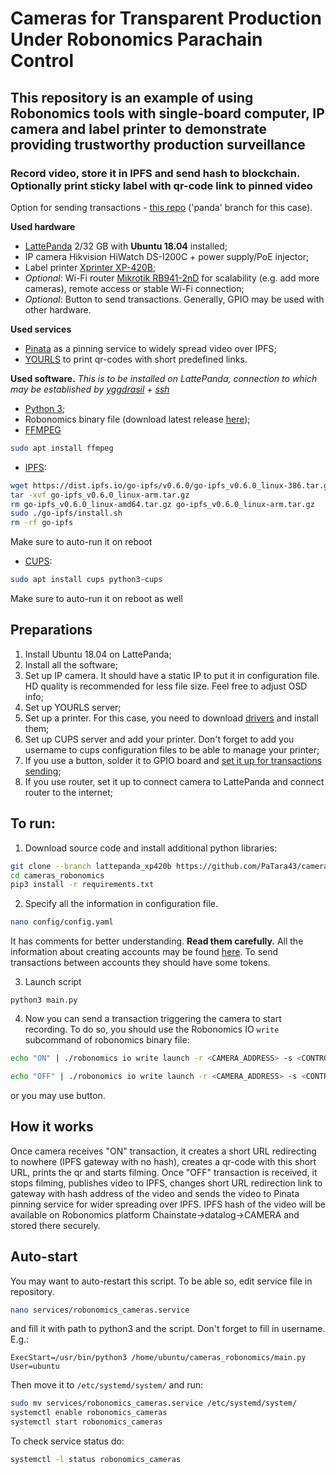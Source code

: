 # Cameras for Transparent Production Under Robonomics Parachain Control

## This repository is an example of using Robonomics tools with single-board computer, IP camera and label printer to demonstrate providing trustworthy production surveillance

### Record video, store it in IPFS and send hash to blockchain. Optionally print sticky label with qr-code link to pinned video

Option for sending transactions - [this repo](https://github.com/PaTara43/robonomics_transaction_by_button_rpi4) ('panda' branch for this case).

**Used hardware**
- [LattePanda](https://www.lattepanda.com/products/2.html) 2/32 GB with **Ubuntu 18.04** installed;
- IP camera Hikvision HiWatch DS-I200C + power supply/PoE injector;
- Label printer [Xprinter XP-420B](https://www.xprintertech.com/xp-420b);
- _Optional_: Wi-Fi router [Mikrotik RB941-2nD](https://mikrotik.com/product/RB941-2nD) for scalability (e.g. add more cameras), remote access or stable Wi-Fi connection;
- _Optional_: Button to send transactions. Generally, GPIO may be used with other hardware.

**Used services**
- [Pinata](https://pinata.cloud/) as a pinning service to widely spread video over IPFS;
- [YOURLS](https://yourls.org/) to print qr-codes with short predefined links.

**Used software.** *This is to be installed on LattePanda, connection to which may be established by [yggdrasil](https://yggdrasil-network.github.io/) + [ssh](https://phoenixnap.com/kb/ssh-to-connect-to-remote-server-linux-or-windows)*

- [Python 3](https://docs.python-guide.org/starting/install3/linux/);
- Robonomics binary file (download latest release [here](https://github.com/airalab/robonomics/releases));
- [FFMPEG](https://ffmpeg.org)
```bash
sudo apt install ffmpeg
```
- [IPFS](https://ipfs.io/):
```bash
wget https://dist.ipfs.io/go-ipfs/v0.6.0/go-ipfs_v0.6.0_linux-386.tar.gz
tar -xvf go-ipfs_v0.6.0_linux-arm.tar.gz
rm go-ipfs_v0.6.0_linux-amd64.tar.gz go-ipfs_v0.6.0_linux-arm.tar.gz
sudo ./go-ipfs/install.sh
rm -rf go-ipfs
```
Make sure to auto-run it on reboot
- [CUPS](https://www.cups.org/):
```bash
sudo apt install cups python3-cups
```
Make sure to auto-run it on reboot as well

## Preparations
1) Install Ubuntu 18.04 on LattePanda;
2) Install all the software;
4) Set up IP camera. It should have a static IP to put it in configuration file. HD quality is recommended for less file size. Feel free to adjust OSD info;
5) Set up YOURLS server;
6) Set up a printer. For this case, you need to download [drivers](https://www.xprintertech.com/for-linux) and install them;
7) Set up CUPS server and add your printer. Don't forget to add you username to cups configuration files to be able to manage your printer;
8) If you use a button, solder it to GPIO board and [set it up for transactions sending](https://github.com/PaTara43/robonomics_transaction_by_button_rpi4);
9) If you use router, set it up to connect camera to LattePanda and connect router to the internet;

## To run:
1) Download source code and install additional python libraries:
```bash
git clone --branch lattepanda_xp420b https://github.com/PaTara43/cameras_robonomics
cd cameras_robonomics
pip3 install -r requirements.txt
```
2) Specify all the information in configuration file.
```bash
nano config/config.yaml
```
It has comments for better understanding. **Read them carefully.** All the information about creating accounts may be found [here](https://wiki.robonomics.network/docs/create-account-in-dapp/). To send transactions between accounts they should have some tokens.

3) Launch script
```
python3 main.py
```

4) Now you can send a transaction triggering the camera to start recording. To do so, you should use the Robonomics IO `write` subcommand of robonomics binary file:
```bash
echo "ON" | ./robonomics io write launch -r <CAMERA_ADDRESS> -s <CONTROL’S_KEY> --remote <remote ws>
```
```bash
echo "OFF" | ./robonomics io write launch -r <CAMERA_ADDRESS> -s <CONTROL’S_KEY> --remote <remote ws>
```
or you may use button.

## How it works
Once camera receives "ON" transaction, it creates a short URL redirecting to nowhere (IPFS gateway with no hash), creates a qr-code with this short URL, prints the qr and starts filming. Once "OFF" transaction is received, it stops filming, publishes video to IPFS, changes short URL redirection link to gateway with hash address of the video and sends the video to Pinata pinning service for wider spreading over IPFS. IPFS hash of the video will be available on Robonomics platform Chainstate->datalog->CAMERA and stored there securely.

## Auto-start
You may want to auto-restart this script. To be able so, edit service file in repository.
```bash
nano services/robonomics_cameras.service
```
and fill it with path to python3 and the script. Don't forget to fill in username. E.g.:
```
ExecStart=/usr/bin/python3 /home/ubuntu/cameras_robonomics/main.py
User=ubuntu
```
Then move it to `/etc/systemd/system/` and run:
```bash
sudo mv services/robonomics_cameras.service /etc/systemd/system/
systemctl enable robonomics_cameras
systemctl start robonomics_cameras
```
To check service status do:
```bash
systemctl -l status robonomics_cameras
```
